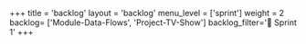 +++
title = 'backlog'
layout = 'backlog'
menu_level = ['sprint']
weight = 2
backlog= ['Module-Data-Flows', 'Project-TV-Show']
backlog_filter='📅 Sprint 1'
+++

